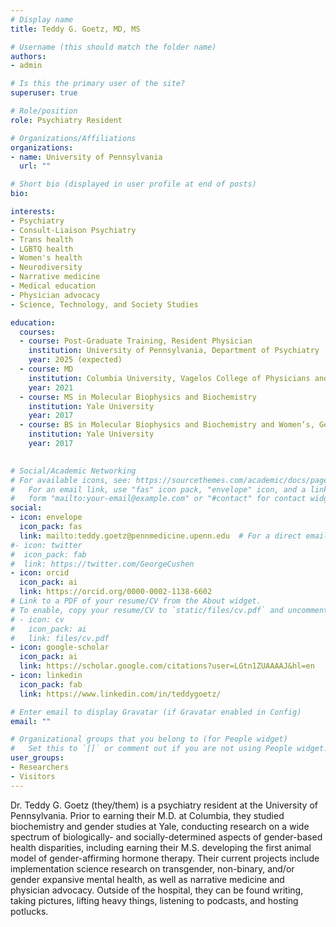 ```yaml
---
# Display name
title: Teddy G. Goetz, MD, MS

# Username (this should match the folder name)
authors:
- admin

# Is this the primary user of the site?
superuser: true

# Role/position
role: Psychiatry Resident

# Organizations/Affiliations
organizations:
- name: University of Pennsylvania
  url: ""

# Short bio (displayed in user profile at end of posts)
bio: 

interests:
- Psychiatry
- Consult-Liaison Psychiatry
- Trans health
- LGBTQ health
- Women's health 
- Neurodiversity
- Narrative medicine
- Medical education
- Physician advocacy
- Science, Technology, and Society Studies

education:
  courses:
  - course: Post-Graduate Training, Resident Physician
    institution: University of Pennsylvania, Department of Psychiatry
    year: 2025 (expected)
  - course: MD
    institution: Columbia University, Vagelos College of Physicians and Surgeons
    year: 2021 
  - course: MS in Molecular Biophysics and Biochemistry
    institution: Yale University
    year: 2017
  - course: BS in Molecular Biophysics and Biochemistry and Women’s, Gender, and Sexuality Studies
    institution: Yale University
    year: 2017
  

# Social/Academic Networking
# For available icons, see: https://sourcethemes.com/academic/docs/page-builder/#icons
#   For an email link, use "fas" icon pack, "envelope" icon, and a link in the
#   form "mailto:your-email@example.com" or "#contact" for contact widget.
social:
- icon: envelope
  icon_pack: fas
  link: mailto:teddy.goetz@pennmedicine.upenn.edu  # For a direct email link, use "mailto: teddy.goetz@columbia.edu".
#- icon: twitter
#  icon_pack: fab
#  link: https://twitter.com/GeorgeCushen
- icon: orcid
  icon_pack: ai
  link: https://orcid.org/0000-0002-1138-6602
# Link to a PDF of your resume/CV from the About widget.
# To enable, copy your resume/CV to `static/files/cv.pdf` and uncomment the lines below.
# - icon: cv
#   icon_pack: ai
#   link: files/cv.pdf
- icon: google-scholar
  icon_pack: ai
  link: https://scholar.google.com/citations?user=LGtn1ZUAAAAJ&hl=en
- icon: linkedin
  icon_pack: fab
  link: https://www.linkedin.com/in/teddygoetz/

# Enter email to display Gravatar (if Gravatar enabled in Config)
email: ""

# Organizational groups that you belong to (for People widget)
#   Set this to `[]` or comment out if you are not using People widget.
user_groups:
- Researchers
- Visitors
---
```


Dr. Teddy G. Goetz (they/them) is a psychiatry resident at the University of Pennsylvania. Prior to earning their M.D. at Columbia, they studied biochemistry and gender studies at Yale, conducting research on a wide spectrum of biologically- and socially-determined aspects of gender-based health disparities, including earning their M.S. developing the first animal model of gender-affirming hormone therapy. Their current projects include implementation science research on transgender, non-binary, and/or gender expansive mental health, as well as narrative medicine and physician advocacy. Outside of the hospital, they can be found writing, taking pictures, lifting heavy things, listening to podcasts, and hosting potlucks.


